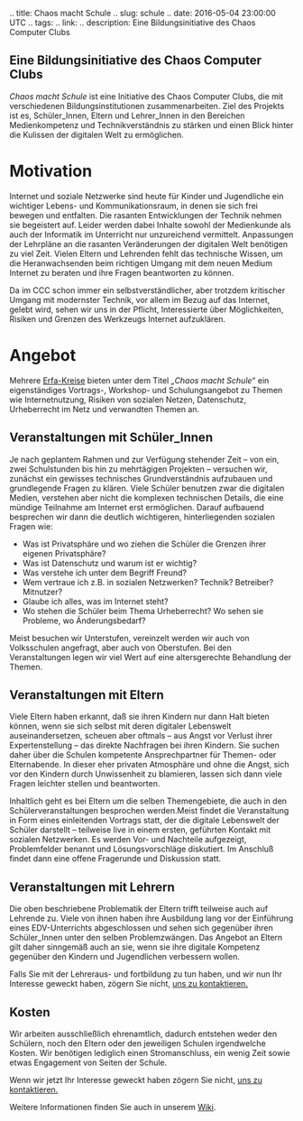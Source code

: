 .. title: Chaos macht Schule
.. slug: schule
.. date: 2016-05-04 23:00:00 UTC
.. tags:
.. link:
.. description: Eine Bildungsinitiative des Chaos Computer Clubs

## Eine Bildungsinitiative des Chaos Computer Clubs

*Chaos macht Schule* ist eine Initiative des Chaos Computer Clubs, die mit verschiedenen Bildungsinstitutionen zusammenarbeiten. Ziel des Projekts ist es, Schüler_Innen, Eltern und Lehrer_Innen in den Bereichen Medienkompetenz und Technikverständnis zu stärken und einen Blick hinter die Kulissen der digitalen Welt zu ermöglichen. 

# Motivation
Internet und soziale Netzwerke sind heute für Kinder und Jugendliche ein wichtiger Lebens- und Kommunikationsraum, in denen sie sich frei bewegen und entfalten. Die rasanten Entwicklungen der Technik nehmen sie begeistert auf. Leider werden dabei Inhalte sowohl der Medienkunde als auch der Informatik im Unterricht nur unzureichend vermittelt. Anpassungen der Lehrpläne an die rasanten Veränderungen der digitalen Welt benötigen zu viel Zeit. Vielen Eltern und Lehrenden fehlt das technische Wissen, um die Heranwachsenden beim richtigen Umgang mit dem neuen Medium Internet zu beraten und ihre Fragen beantworten zu können.

Da im CCC schon immer ein selbstverständlicher, aber trotzdem kritischer Umgang mit modernster Technik, vor allem im Bezug auf das Internet, gelebt wird, sehen wir uns in der Pflicht, Interessierte über Möglichkeiten, Risiken und Grenzen des Werkzeugs Internet aufzuklären. 

# Angebot
Mehrere [Erfa-Kreise](http://ccc.de/de/club/erfas) bieten unter dem Titel *„Chaos macht Schule*“ ein eigenständiges Vortrags-, Workshop- und Schulungsangebot zu Themen wie Internetnutzung, Risiken von sozialen Netzen, Datenschutz, Urheberrecht im Netz und verwandten Themen an.

## Veranstaltungen mit Schüler_Innen
Je nach geplantem Rahmen und zur Verfügung stehender Zeit – von ein, zwei Schulstunden bis hin zu mehrtägigen Projekten – versuchen wir, zunächst ein gewisses technisches Grundverständnis aufzubauen und grundlegende Fragen zu klären. Viele Schüler benutzen zwar die digitalen Medien, verstehen aber nicht die komplexen technischen Details, die eine mündige Teilnahme am Internet erst ermöglichen. Darauf aufbauend besprechen wir dann die deutlich wichtigeren, hinterliegenden sozialen Fragen wie:

* Was ist Privatsphäre und wo ziehen die Schüler die Grenzen ihrer eigenen Privatsphäre?
* Was ist Datenschutz und warum ist er wichtig?
* Was verstehe ich unter dem Begriff Freund?
* Wem vertraue ich z.B. in sozialen Netzwerken? Technik? Betreiber? Mitnutzer? 
* Glaube ich alles, was im Internet steht?
* Wo stehen die Schüler beim Thema Urheberrecht? Wo sehen sie Probleme, wo Änderungsbedarf?

Meist besuchen wir Unterstufen, vereinzelt werden wir auch von Volksschulen angefragt, aber auch von Oberstufen. Bei den Veranstaltungen legen wir viel Wert auf eine altersgerechte Behandlung der Themen.

## Veranstaltungen mit Eltern
Viele Eltern haben erkannt, daß sie ihren Kindern nur dann Halt bieten können, wenn sie sich selbst mit deren digitaler Lebenswelt auseinandersetzen, scheuen aber oftmals – aus Angst vor Verlust ihrer Expertenstellung – das direkte Nachfragen bei ihren Kindern. Sie suchen daher über die Schulen kompetente Ansprechpartner für Themen- oder Elternabende. In dieser eher privaten Atmosphäre und ohne die Angst, sich vor den Kindern durch Unwissenheit zu blamieren, lassen sich dann viele Fragen leichter stellen und beantworten.

Inhaltlich geht es bei Eltern um die selben Themengebiete, die auch in den Schülerveranstaltungen besprochen werden.Meist findet die Veranstaltung in Form eines einleitenden Vortrags statt, der die digitale Lebenswelt der Schüler darstellt – teilweise live in einem ersten, geführten Kontakt mit sozialen Netzwerken. Es werden Vor- und Nachteile aufgezeigt, Problemfelder benannt und Lösungsvorschläge diskutiert. Im Anschluß findet dann eine offene Fragerunde und Diskussion statt.

## Veranstaltungen mit Lehrern
Die oben beschriebene Problematik der Eltern trifft teilweise auch auf Lehrende zu. Viele von ihnen haben ihre Ausbildung lang vor der Einführung eines EDV-Unterrichts abgeschlossen und sehen sich gegenüber ihren Schüler_Innen unter den selben Problemzwängen. Das Angebot an Eltern gilt daher sinngemäß auch an sie, wenn sie ihre digitale Kompetenz gegenüber den Kindern und Jugendlichen verbessern wollen.

Falls Sie mit der Lehreraus- und fortbildung zu tun haben, und wir nun Ihr Interesse geweckt haben, zögern Sie nicht, [uns zu kontaktieren.](mailto:schule@c3w.at)

## Kosten
Wir arbeiten ausschließlich ehrenamtlich, dadurch entstehen weder den Schülern, noch den Eltern oder den jeweiligen Schulen irgendwelche Kosten. Wir benötigen lediglich einen Stromanschluss, ein wenig Zeit sowie etwas Engagement von Seiten der Schule. 

Wenn wir jetzt Ihr Interesse geweckt haben zögern Sie nicht, [uns zu kontaktieren.](mailto:schule@c3w.at)

Weitere Informationen finden Sie auch in unserem [Wiki](https://projekte.c3w.at/chaos_macht_schule).

